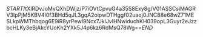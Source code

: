 $START$/tXlRDvJoMvQXhDWjz/P7iOVtCpvuG4a35S8Exy8g/V01ASSCsiMAGRV3IpPjM5KBV4I0f3BHd5qJL3gqA2oipwDTHggf02uaoj0JNC88e68wZ71MESLkpWMThbqog6E9iR8yrPewI9Ncx7JklJvIHNwiduchKH039opL3Guyr2eJzzbcHLKy3eBjAkcYUoKh2YXk5J4p6kz6RdMsQ78Wg==$END$